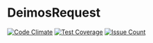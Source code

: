 # DeimosRequest

[![Code Climate](https://codeclimate.com/github/REZ1DENT3/DeimosRequest/badges/gpa.svg)](https://codeclimate.com/github/REZ1DENT3/DeimosRequest)
[![Test Coverage](https://codeclimate.com/github/REZ1DENT3/DeimosRequest/badges/coverage.svg)](https://codeclimate.com/github/REZ1DENT3/DeimosRequest/coverage)
[![Issue Count](https://codeclimate.com/github/REZ1DENT3/DeimosRequest/badges/issue_count.svg)](https://codeclimate.com/github/REZ1DENT3/DeimosRequest)

